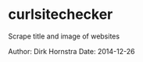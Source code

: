 curlsitechecker
===============

Scrape title and image of websites

Author: Dirk Hornstra
Date:   2014-12-26
